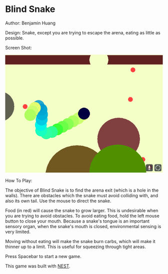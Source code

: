 # Blind Snake
Author: Benjamin Huang

Design: Snake, except you are trying to escape the arena, eating as little as possible.

Screen Shot:

![Screen Shot](screenshot.png)

How To Play:

The objective of Blind Snake is to find the arena exit (which is a hole in the walls). There are obstacles which the snake must avoid colliding with, and also its own tail. Use the mouse to direct the snake.

Food (in red) will cause the snake to grow larger. This is undesirable when you are trying to avoid obstacles. To avoid eating food, hold the left mouse button to close your mouth. Because a snake's tongue is an important sensory organ, when the snake's mouth is closed, environmental sensing is very limited.

Moving without eating will make the snake burn carbs, which will make it thinner up to a limit. This is useful for squeezing through tight areas.

Press Spacebar to start a new game.

This game was built with [NEST](NEST.md).
